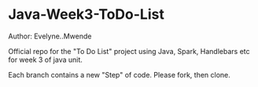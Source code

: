 # Java-Week3-ToDo-List

Author: Evelyne..Mwende

Official repo for the "To Do List" project using Java, Spark, Handlebars etc for week 3 of java unit.

Each branch contains a new "Step" of code. Please fork, then clone.